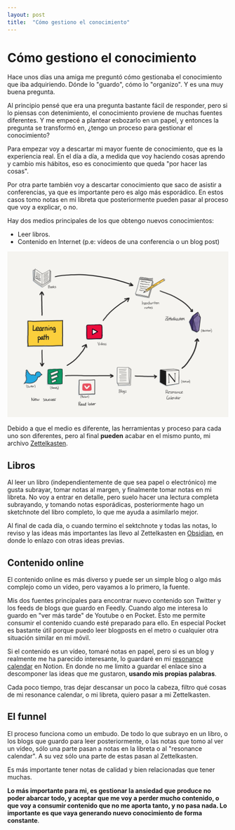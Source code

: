 ```yaml
---
layout: post
title:  "Cómo gestiono el conocimiento"
---
```


# Cómo gestiono el conocimiento

Hace unos días una amiga me preguntó cómo gestionaba el conocimiento que iba adquiriendo. Dónde lo "guardo", cómo lo "organizo". Y es una muy buena pregunta.

Al principio pensé que era una pregunta bastante fácil de responder, pero si lo piensas con detenimiento, el conocimiento proviene de muchas fuentes diferentes. Y me empecé a plantear esbozarlo en un papel, y entonces la pregunta se transformó en, ¿tengo un proceso para gestionar el conocimiento?

Para empezar voy a descartar mi mayor fuente de conocimiento, que es la experiencia real. En el día a día, a medida que voy haciendo cosas aprendo y cambio mis hábitos, eso es conocimiento que queda "por hacer las cosas".

Por otra parte también voy a descartar conocimiento que saco de asistir a conferencias, ya que es importante pero es algo más esporádico. En estos casos tomo notas en mi libreta que posteriormente pueden pasar al proceso que voy a explicar, o no.

Hay dos medios principales de los que obtengo nuevos conocimientos:
* Leer libros.
* Contenido en Internet (p.e: vídeos de una conferencia o un blog post)

![gestion-conocimiento](/assets/gestion-conocimiento.png)

Debido a que el medio es diferente, las herramientas y proceso para cada uno son diferentes, pero al final **pueden** acabar en el mismo punto, mi archivo [Zettelkasten](https://en.wikipedia.org/wiki/Zettelkasten).

## Libros

Al leer un libro (independientemente de que sea papel o electrónico) me gusta subrayar, tomar notas al margen, y finalmente tomar notas en mi libreta. No voy a entrar en detalle, pero suelo hacer una lectura completa subrayando, y tomando notas esporádicas, posteriormente hago un sketchnote del libro completo, lo que me ayuda a asimilarlo mejor.

Al final de cada día, o cuando termino el sektchnote y todas las notas, lo reviso y las ideas más importantes las llevo al Zettelkasten en [Obsidian](https://obsidian.md/), en donde lo enlazo con otras ideas previas.

## Contenido online

El contenido online es más diverso y puede ser un simple blog o algo más complejo como un vídeo, pero vayamos a lo primero, la fuente.

Mis dos fuentes principales para encontrar nuevo contenido son Twitter y los feeds de blogs que guardo en Feedly. Cuando algo me interesa lo guardo en "ver más tarde" de Youtube o en Pocket. Esto me permite consumir el contenido cuando esté preparado para ello. En especial Pocket es bastante útil porque puedo leer blogposts en el metro o cualquier otra situación similar en mi móvil.

Si el contenido es un vídeo, tomaré notas en papel, pero si es un blog y realmente me ha parecido interesante, lo guardaré en mi [resonance calendar](https://www.youtube.com/watch?v=lKYBB-Uw1IM) en Notion. En donde no me limito a guardar el enlace sino a descomponer las ideas que me gustaron, **usando mis propias palabras**.

Cada poco tiempo, tras dejar descansar un poco la cabeza, filtro qué cosas de mi resonance calendar, o mi libreta, quiero pasar a mi Zettelkasten.


## El funnel

El proceso funciona como un embudo. De todo lo que subrayo en un libro, o los blogs que guardo para leer posteriormente, o las notas que tomo al ver un vídeo, sólo una parte pasan a notas en la libreta o al "resonance calendar". A su vez sólo una parte de estas pasan al Zettelkasten.

Es más importante tener notas de calidad y bien relacionadas que tener muchas.

**Lo más importante para mi, es gestionar la ansiedad que produce no poder abarcar todo, y aceptar que me voy a perder mucho contenido, o que voy a consumir contenido que no me aporta tanto, y no pasa nada. Lo importante es que vaya generando nuevo conocimiento de forma constante**.